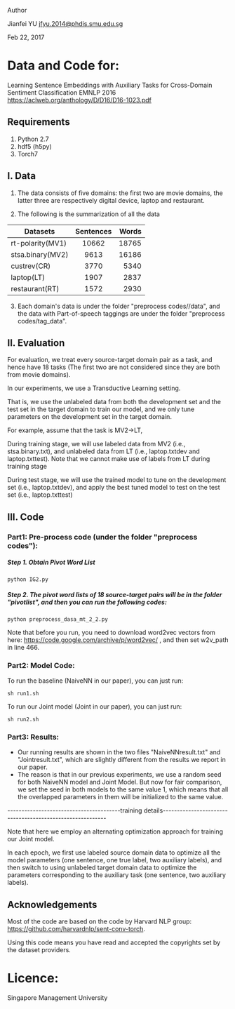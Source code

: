 Author

Jianfei YU
jfyu.2014@phdis.smu.edu.sg

Feb 22, 2017

# Data and Code for:

Learning Sentence Embeddings with Auxiliary Tasks for Cross-Domain Sentiment Classification
EMNLP 2016
https://aclweb.org/anthology/D/D16/D16-1023.pdf

## Requirements

1. Python 2.7
2. hdf5 (h5py)
3. Torch7

## I. Data

1. The data consists of five domains: the first two are movie domains, the latter three are respectively digital device, laptop and restaurant.

2. The following is the summarization of all the data

| Datasets        | Sentences | Words |
| -------------   |:---------:| -----:|
| rt-polarity(MV1)|10662      |  18765|
| stsa.binary(MV2)| 9613      |  16186|  
| custrev(CR)     | 3770      |   5340|
| laptop(LT)      | 1907      |   2837|   
| restaurant(RT)  | 1572      |   2930|


       
3. Each domain's data is under the folder "preprocess codes//data", and the data with Part-of-speech taggings are under the folder "preprocess codes/tag_data".



## II. Evaluation 

   For evaluation, we treat every source-target domain pair as a task, and hence have 18 tasks (The first two are not considered since they are both from movie domains).
   
   In our experiments, we use a Transductive Learning setting.
   
   That is, we use the unlabeled data from both the development set and the test set in the target domain to train our model, and we only tune parameters on the development set in the target domain.
   
   For example, assume that the task is MV2->LT,
   
   During training stage, we will use labeled data from MV2 (i.e., stsa.binary.txt), and unlabeled data from LT (i.e., laptop.txtdev and laptop.txttest). Note that we cannot make use of labels from LT during training stage
   
   During test stage, we will use the trained model to tune on the development set (i.e., laptop.txtdev), and apply the best tuned model to test on the test set (i.e., laptop.txttest) 
 
## III. Code

### Part1: Pre-process code (under the folder "preprocess codes"): 

##### Step 1. Obtain Pivot Word List

```
python IG2.py
```

##### Step 2. The pivot word lists of 18 source-target pairs will be in the folder "pivotlist", and then you can run the following codes:

```
python preprocess_dasa_mt_2_2.py
```

Note that before you run, you need to download word2vec vectors from here: https://code.google.com/archive/p/word2vec/  , and then set w2v_path in line 466.

### Part2: Model Code:

To run the baseline (NaiveNN in our paper), you can just run:

```
sh run1.sh
```

To run our Joint model (Joint in our paper), you can just run:

```
sh run2.sh
```

### Part3: Results:
- Our running results are shown in the two files "NaiveNNresult.txt" and "Jointresult.txt", which are slightly different from the results we report in our paper. 
- The reason is that in our previous experiments, we use a random seed for both NaiveNN model and Joint Model. 
But now for fair comparison, we set the seed in both models to the same value 1, which means that all the overlapped parameters in them will be initialized to the same value.

----------------------------------------training details----------------------------------------------------------

Note that here we employ an alternating optimization approach for training our Joint model.

In each epoch, we first use labeled source domain data to optimize all the model parameters (one sentence, one true label, two auxiliary labels), and then switch to using unlabeled target domain data to optimize the parameters corresponding to the auxiliary task (one sentence, two auxiliary labels).


## Acknowledgements

Most of the code are based on the code by Harvard NLP group: https://github.com/harvardnlp/sent-conv-torch.

Using this code means you have read and accepted the copyrights set by the dataset providers.

# Licence:

Singapore Management University
